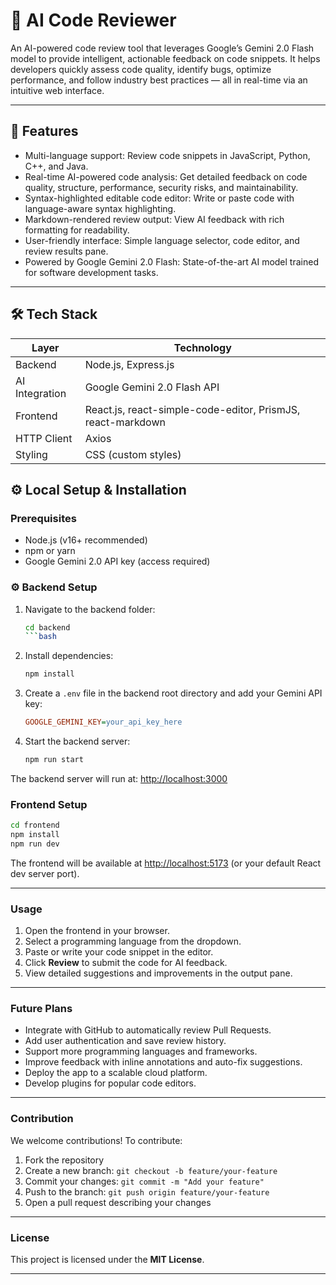 # 🤖 AI Code Reviewer

An AI-powered code review tool that leverages Google’s Gemini 2.0 Flash model to provide intelligent, actionable feedback on code snippets. It helps developers quickly assess code quality, identify bugs, optimize performance, and follow industry best practices — all in real-time via an intuitive web interface.

---

## 🚀 Features

- Multi-language support: Review code snippets in JavaScript, Python, C++, and Java.  
- Real-time AI-powered code analysis: Get detailed feedback on code quality, structure, performance, security risks, and maintainability.  
- Syntax-highlighted editable code editor: Write or paste code with language-aware syntax highlighting.  
- Markdown-rendered review output: View AI feedback with rich formatting for readability.  
- User-friendly interface: Simple language selector, code editor, and review results pane.  
- Powered by Google Gemini 2.0 Flash: State-of-the-art AI model trained for software development tasks.  

---

## 🛠️ Tech Stack

| Layer           | Technology                                         |
|-----------------|--------------------------------------------------|
| Backend         | Node.js, Express.js                               |
| AI Integration  | Google Gemini 2.0 Flash API                       |
| Frontend        | React.js, react-simple-code-editor, PrismJS, react-markdown |
| HTTP Client     | Axios                                            |
| Styling         | CSS (custom styles)                               |



## ⚙️ Local Setup & Installation

### Prerequisites

- Node.js (v16+ recommended)  
- npm or yarn  
- Google Gemini 2.0 API key (access required)  



### ⚙️ Backend Setup

1. Navigate to the backend folder:

   ```bash
   cd backend
   ```bash


2. Install dependencies:

   ```bash
   npm install
   ```

3. Create a `.env` file in the backend root directory and add your Gemini API key:

   ```ini
   GOOGLE_GEMINI_KEY=your_api_key_here
   ```

4. Start the backend server:

   ```bash
   npm run start
   ```

The backend server will run at: [http://localhost:3000](http://localhost:3000)


### Frontend Setup

```bash
cd frontend
npm install
npm run dev
```

The frontend will be available at [http://localhost:5173](http://localhost:5173) (or your default React dev server port).

---

### Usage

1. Open the frontend in your browser.
2. Select a programming language from the dropdown.
3. Paste or write your code snippet in the editor.
4. Click **Review** to submit the code for AI feedback.
5. View detailed suggestions and improvements in the output pane.

---

### Future Plans

* Integrate with GitHub to automatically review Pull Requests.
* Add user authentication and save review history.
* Support more programming languages and frameworks.
* Improve feedback with inline annotations and auto-fix suggestions.
* Deploy the app to a scalable cloud platform.
* Develop plugins for popular code editors.

---

### Contribution

We welcome contributions! To contribute:

1. Fork the repository
2. Create a new branch: `git checkout -b feature/your-feature`
3. Commit your changes: `git commit -m "Add your feature"`
4. Push to the branch: `git push origin feature/your-feature`
5. Open a pull request describing your changes

---

### License

This project is licensed under the **MIT License**.

---


